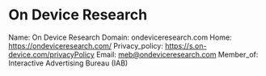 
# On Device Research 

Name: On Device Research 
Domain: ondeviceresearch.com
Home: https://ondeviceresearch.com/
Privacy_policy: https://s.on-device.com/privacyPolicy
Email: meb@ondeviceresearch.com
Member_of: Interactive Advertising Bureau (IAB)
